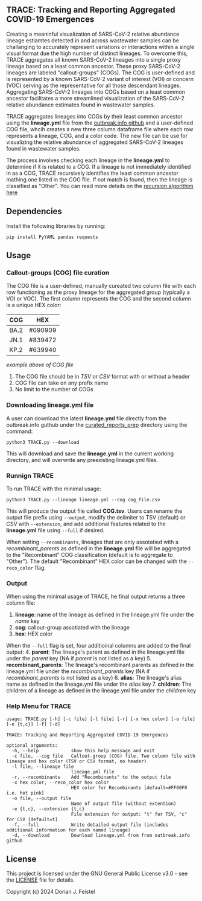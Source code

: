 ## TRACE: Tracking and Reporting Aggregated COVID-19 Emergences

Creating a meaninful visualization of SARS-CoV-2 relative abundance lineage estiamtes detected in and across wastewater samples can be challanging to accurately represent variations or interactions within a single visual format due the high number of distinct lineages. To overcome this, TRACE aggregates all known SARS-CoV-2 lineages into a single proxy lineage based on a least common ancestor. These proxy SARS-CoV-2 lineages are labeled "callout-groups" (COGs). The COG is user-defined and is represented by a known SARS-CoV-2 variant of interest (VOI) or concern (VOC) serving as the representative for all those descendant lineages. Aggregating SARS-CoV-2 lineages into COGs based on a least common ancestor facilitates a more streamlined visualization of the SARS-CoV-2 relative abundance estimates found in wastewater samples.

TRACE aggregates lineages into COGs by their least common ancestor using the **lineage.yml** file from the [outbreak.info github](https://github.com/outbreak-info/outbreak.info/tree/master) and a user-defined COG file, whcih creates a new three column dataframe file where each row represents a lineage, COG, and a color code. The new file can be use for visualizing the relative abundance of aggregated SARS-CoV-2 lineages found in wastewater samples. 

The process involves checking each lineage in the **lineage.yml** to determine if it is related to a COG. If a lineage is not immediately identified in as a COG, TRACE recursively identifies the least common ancestor mathing one listed in the COG file. If not match is found, then the lineage is classified as "Other". You can read more details on the [recursion algorithim here](CallOutRecursion.md)

## Dependencies
Install the following libraries by running:  
```
pip install PyYAML pandas requests
```

## Usage
### Callout-groups (COG) file curation

The COG file is a user-defined, manually cureated two column file with each row functioning as the proxy lineage for the aggregated group (typically a VOI or VOC). The first column represents the COG and the second column is a unique HEX color:

| COG  | HEX     |
|------|---------|
| BA.2 | #090909 |
| JN.1 | #839472 |
| KP.2 | #639940 |

*example above of COG file*

1. The COG file should be in *TSV* or *CSV* format with or without a header
2. COG file can take on any prefix name
3. No limit to the number of COGs

### Downloading lineage.yml file

A user can download the latest **lineage.yml** file directly from the outbreak.info guthub under the [curated_reports_prep](https://github.com/outbreak-info/outbreak.info/tree/master/curated_reports_prep) directory using the command:  
```
python3 TRACE.py --download
```
This will download and save the **lineage.yml** in the current working directory, and will overwrite any preexisting lineage.yml files.

### Runnign TRACE

To run TRACE with the minimal usage:
```
python3 TRACE.py --lineage lineage.yml --cog cog_file.csv
```
This will produce the output file called **COG.tsv**. Users can rename the output file prefix using `--output`, modify the delimiter to TSV (default) or CSV with `--extension`, and add additional features related to the **lineage.yml** file using `--full` if desired.

When setting `--recombinants`, lineages that are only assotatied with a *recombinant_parents* as defined in the **lineage.yml** file will be aggregated to the "Recombinant" COG classification (default is to aggregate to "Other"). The default "Recombinant" HEX color can be changed with the `--reco_color` flag.

### Output

When using the minimal usage of TRACE, he final output returns a three column file:
1. **lineage**: name of the lineage as defined in the lineage.yml file under the *name* key
2. **cog**: callout-group assotiated with the lineage
3. **hex**: HEX color

When the `--full` flag is set, four additioinal columns are added to the final output:
4. **parent**: The lineage's parent as defined in the lineage.yml file under the *parent* key (NA if *parent* is not listed as a key)
5. **recombinant_parents**: The lineage's recombinant parents as defined in the lineage.yml file under the *recombinant_parents* key (NA if *recombinant_parents* is not listed as a key)
6. **alias**: The lineage's alias name as defined in the lineage.yml file under the *alias* key
7. **children**: The children of a lineage as defined in the lineage.yml file under the *children* key

### Help Menu for TRACE
```
usage: TRACE.py [-h] [-c file] [-l file] [-r] [-x hex color] [-o file] [-e {t,c}] [-f] [-d]

TRACE: Tracking and Reporting Aggregated COVID-19 Emergences

optional arguments:
  -h, --help            show this help message and exit
  -c file, --cog file   Callout-group (COG) file. Two column file with lineage and hex color (TSV or CSV format, no header)
  -l file, --lineage file
                        lineage.yml file
  -r, --recombinants    Add "Recombinants" to the output file
  -x hex color, --reco_color hex color
                        HEX color for Recombinants [default=#FF00F0 i.e. hot pink]
  -o file, --output file
                        Name of output file (without extention)
  -e {t,c}, --extension {t,c}
                        File extension for output: "t" for TSV, "c" for CSV [default=t]
  -f, --full            Write detailed output file (includes additional information for each named lineage)
  -d, --download        Download lineage.yml from from outbreak.info github
  ```

## License

This project is licensed under the GNU General Public License v3.0 - see the [LICENSE](https://www.gnu.org/licenses/) file for details.

Copyright (c) 2024 Dorian J. Feistel